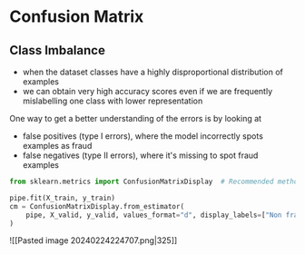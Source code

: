 # Confusion Matrix
## Class Imbalance
- when the dataset classes have a highly disproportional distribution of examples
- we can obtain very high accuracy scores even if we are frequently mislabelling one class with lower representation


One way to get a better understanding of the errors is by looking at 
- false positives (type I errors), where the model incorrectly spots examples as fraud
- false negatives (type II errors), where it's missing to spot fraud examples 
```python
from sklearn.metrics import ConfusionMatrixDisplay  # Recommended method in sklearn 1.0

pipe.fit(X_train, y_train)
cm = ConfusionMatrixDisplay.from_estimator(
    pipe, X_valid, y_valid, values_format="d", display_labels=["Non fraud", "fraud"]
)
```
![[Pasted image 20240224224707.png|325]]